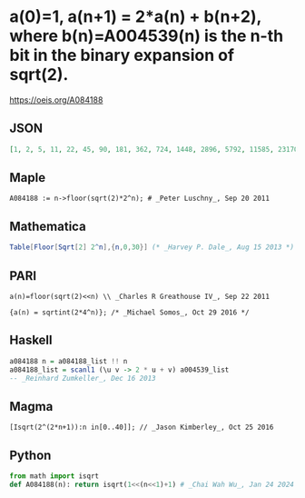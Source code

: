 # a\(0\)\=1, a\(n\+1\) \= 2\*a\(n\) \+ b\(n\+2\), where b\(n\)\=A004539\(n\) is the n\-th bit in the binary expansion of sqrt\(2\)\.
https://oeis.org/A084188
## JSON
```JSON
[1, 2, 5, 11, 22, 45, 90, 181, 362, 724, 1448, 2896, 5792, 11585, 23170, 46340, 92681, 185363, 370727, 741455, 1482910, 2965820, 5931641, 11863283, 23726566, 47453132, 94906265, 189812531, 379625062, 759250124]
```
## Maple
```Maple
A084188 := n->floor(sqrt(2)*2^n); # _Peter Luschny_, Sep 20 2011
```
## Mathematica
```Mathematica
Table[Floor[Sqrt[2] 2^n],{n,0,30}] (* _Harvey P. Dale_, Aug 15 2013 *)
```
## PARI
```PARI
a(n)=floor(sqrt(2)<<n) \\ _Charles R Greathouse IV_, Sep 22 2011
```
```PARI
{a(n) = sqrtint(2*4^n)}; /* _Michael Somos_, Oct 29 2016 */
```
## Haskell
```Haskell
a084188 n = a084188_list !! n
a084188_list = scanl1 (\u v -> 2 * u + v) a004539_list
-- _Reinhard Zumkeller_, Dec 16 2013
```
## Magma
```Magma
[Isqrt(2^(2*n+1)):n in[0..40]]; // _Jason Kimberley_, Oct 25 2016
```
## Python
```Python
from math import isqrt
def A084188(n): return isqrt(1<<(n<<1)+1) # _Chai Wah Wu_, Jan 24 2024
```

